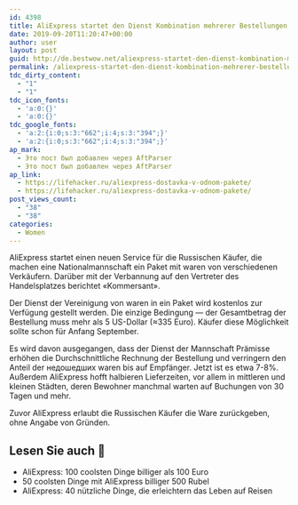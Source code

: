 ```yaml
---
id: 4398
title: AliExpress startet den Dienst Kombination mehrerer Bestellungen zu einer Lieferung
date: 2019-09-20T11:20:47+00:00
author: user
layout: post
guid: http://de.bestwow.net/aliexpress-startet-den-dienst-kombination-mehrerer-bestellungen-zu-einer-lieferung/
permalink: /aliexpress-startet-den-dienst-kombination-mehrerer-bestellungen-zu-einer-lieferung/
tdc_dirty_content:
  - "1"
  - "1"
tdc_icon_fonts:
  - 'a:0:{}'
  - 'a:0:{}'
tdc_google_fonts:
  - 'a:2:{i:0;s:3:"662";i:4;s:3:"394";}'
  - 'a:2:{i:0;s:3:"662";i:4;s:3:"394";}'
ap_mark:
  - Это пост был добавлен через AftParser
  - Это пост был добавлен через AftParser
ap_link:
  - https://lifehacker.ru/aliexpress-dostavka-v-odnom-pakete/
  - https://lifehacker.ru/aliexpress-dostavka-v-odnom-pakete/
post_views_count:
  - "38"
  - "38"
categories:
  - Women
---
```

AliExpress startet einen neuen Service für die Russischen Käufer, die machen eine Nationalmannschaft ein Paket mit waren von verschiedenen Verkäufern. Darüber mit der Verbannung auf den Vertreter des Handelsplatzes berichtet «Kommersant».

Der Dienst der Vereinigung von waren in ein Paket wird kostenlos zur Verfügung gestellt werden. Die einzige Bedingung — der Gesamtbetrag der Bestellung muss mehr als 5 US-Dollar (≈335 Euro). Käufer diese Möglichkeit sollte schon für Anfang September.

Es wird davon ausgegangen, dass der Dienst der Mannschaft Prämisse erhöhen die Durchschnittliche Rechnung der Bestellung und verringern den Anteil der недошедших waren bis auf Empfänger. Jetzt ist es etwa 7-8%. Außerdem AliExpress hofft halbieren Lieferzeiten, vor allem in mittleren und kleinen Städten, deren Bewohner manchmal warten auf Buchungen von 30 Tagen und mehr.

Zuvor AliExpress erlaubt die Russischen Käufer die Ware zurückgeben, ohne Angabe von Gründen.

<div>
  <h2 class="read-also__title">
    <span>Lesen Sie auch</span> <span>🧐 </span>
  </h2>
  
  <ul class="read-also__list">
    <li>
      AliExpress: 100 coolsten Dinge billiger als 100 Euro
    </li>
    <li>
      50 coolsten Dinge mit AliExpress billiger 500 Rubel
    </li>
    <li>
      AliExpress: 40 nützliche Dinge, die erleichtern das Leben auf Reisen
    </li>
  </ul>
</div>